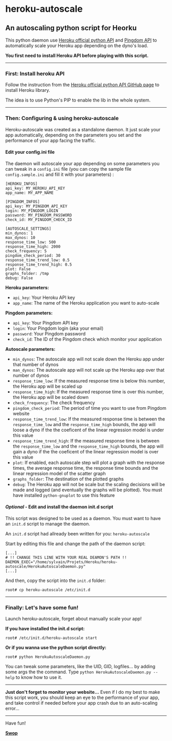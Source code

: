 # heroku-autoscale


## An autoscaling python script for Heorku
This python daemon use [Heroku official python API](https://github.com/heroku/heroku.py) and [Pingdom API](http://pingdom.com/services/api/) to automatically scale your Heroku app depending on the dyno's load.

**You first need to install Heroku API before playing with this script.**

---
### First: Install heroku API
Follow the instruction from the [Heroku official python API GitHub page](https://github.com/heroku/heroku.py) to install Heroku library.

The idea is to use Python's PIP to enable the lib in the whole system.

---
### Then: Configuring & using heroku-autoscale
Heroku-autoscale was created as a standalone daemon. It just scale your app automatically, depending on the parameters you set and the performance of your app facing the traffic.

#### Edit your config.ini file
The daemon will autoscale your app depending on some parameters you can tweak in a `config.ini` file (you can copy the sample file `config.sample.ini` and fill it with your parameters) :

	[HEROKU_INFOS]
	api_key: MY_HEROKU_API_KEY
	app_name: MY_APP_NAME
	
	[PINGDOM_INFOS]
	api_key: MY_PINGDOM_API_KEY
	login: MY_PINGDOM_LOGIN
	password: MY_PINGDOM_PASSWORD
	check_id: MY_PINGDOM_CHECK_ID
	
	[AUTOSCALE_SETTINGS]
	min_dynos: 1
	max_dynos: 10
	response_time_low: 500
	response_time_high: 2000
	check_frequency: 5
	pingdom_check_period: 30
	response_time_trend_low: 0.5
	response_time_trend_high: 0.5
	plot: False
	graphs_folder: /tmp
	debug: False

**Heroku parameters:**

* `api_key`: Your Heroku API key
* `app_name`: The name of the Heroku application you want to auto-scale

**Pingdom parameters:**

* `api_key`: Your Pingdom API key
* `login`: Your Pingdom login (aka your email)
* `password`: Your Pingdom password
* `check_id`: The ID of the Pingdom check which monitor your application

**Autoscale parameters:**

* `min_dynos`: The autoscale app will not scale down the Heroku app under that number of dynos
* `man_dynos`: The autoscale app will not scale up the Heroku app over that number of dynos
* `response_time_low`: If the measured response time is below this number, the Heroku app will be scaled up
* `response_time_high`: If the measured response time is over this number, the Heroku app will be scaled down
* `check_frequency`: The check frequency
* `pingdom_check_period`: The period of time you want to use from Pingdom website
* `response_time_trend_low`: If the measured response time is between the `response_time_low` and the `response_time_high` bounds, the app will loose a dyno if the the coeficent of the linear regression model is under this value
* `response_time_trend_high`: If the measured response time is between the `response_time_low` and the `response_time_high` bounds, the app will gain a dyno if the the coeficent of the linear regression model is over this value
* `plot`: If enabled, each autoscale step will plot a graph with the response times, the average response time, the response time bounds and the linear regression model of the scatter graph
* `graphs_folder`: The destination of the plotted graphs
* `debug`: The Heroku app will not be scale but the scaling decisions will be made and logged (and eventually the graphs will be plotted). You must have installed `python-gnuplot` to use this feature

#### *Optional* - Edit and install the daemon init.d script
This script was designed to be used as a daemon. You must want to have an `init.d` script to manage the daemon.

An `init.d` script had allready been written for you: `heroku-autoscale`

Start by editing this file and change the path of the daemon script:

	[...]
	# !! CHANGE THIS LINE WITH YOUR REAL DEAMON'S PATH !!
	DAEMON_EXEC="/home/sylvain/Projets/Heroku/heroku-autoscale/HerokuAutoscaleDaemon.py"
	[...]

And then, copy the script into the `init.d` folder:

	root# cp heroku-autoscale /etc/init.d
---
### Finally: Let's have some fun!
Launch heroku-autoscale, forget about manually scale your app!

**If you have installed the init.d script:**

	root# /etc/init.d/heroku-autoscale start

**Or if you wanna use the python script directly:**

	root# python HerokuAutoscaleDaemon.py

You can tweak some parameters, like the UID, GID, logfiles... by adding some args the the command. Type `python HerokuAutoscaleDaemon.py --help` to know how to use it.

---
**Just don't forget to monitor your website…** Even if I do my best to make this script work, you should keep an eye to the performance of your app, and take control if needed before your app crash due to an auto-scaling error…

---
Have fun!

[**Swop**](https://github.com/Swop)